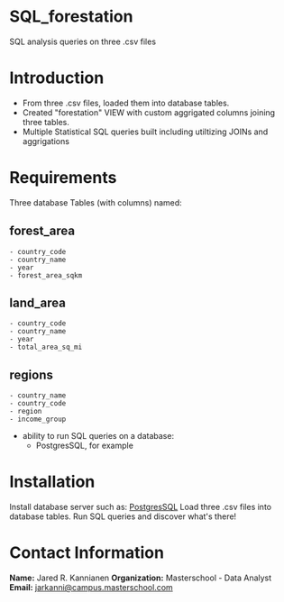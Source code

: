 # SQL_forestation
SQL analysis queries on three .csv files

# Introduction
- From three .csv files, loaded them into database tables.
- Created "forestation" VIEW with custom aggrigated columns joining three tables.
- Multiple Statistical SQL queries built including utiltizing JOINs and aggrigations


# Requirements
Three database Tables (with columns) named:
## forest_area
    - country_code
    - country_name
    - year
    - forest_area_sqkm
## land_area
    - country_code
    - country_name
    - year
    - total_area_sq_mi
## regions
    - country_name
    - country_code
    - region
    - income_group

- ability to run SQL queries on a database:
  - PostgresSQL, for example


# Installation
Install database server such as: <a href="https://www.postgresql.org/download/">PostgresSQL</a>
Load three .csv files into database tables.
Run SQL queries and discover what's there!


# Contact Information
**Name:** Jared R. Kannianen
**Organization:** Masterschool - Data Analyst
**Email:** jarkanni@campus.masterschool.com
